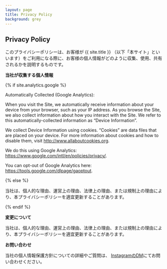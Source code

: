 ```yaml
---
layout: page
title: Privacy Policy
background: grey
---
```

<div class="col-lg-12 text-center">
	<h2 class="section-heading text-uppercase">Privacy Policy</h2>
</div>

このプライバシーポリシーは、お客様が {{ site.title }} （以下「本サイト」といいます）をご利用になる際に、お客様の個人情報がどのように収集、使用、共有されるかを説明するものです。

**当社が収集する個人情報**

{% if site.analytics.google %}

Automatically Collected (Google Analytics):

When you visit the Site, we automatically receive information about your device from your browser, such as your IP address. As you browse the Site, we also collect information about how you interact with the Site. We refer to this automatically-collected information as “Device Information”.

We collect Device Information using cookies. “Cookies” are data files that are placed on your device. For more information about cookies and how to disable them, visit http://www.allaboutcookies.org.

We do this using Google Analytics: <https://www.google.com/intl/en/policies/privacy/>.

You can opt-out of Google Analytics here: <https://tools.google.com/dlpage/gaoptout>.

{% else %}

当社は、個人的な理由、運営上の理由、法律上の理由、または規制上の理由により、本プライバシーポリシーを適宜更新することがあります。

{% endif %}

**変更について**

当社は、個人的な理由、運営上の理由、法律上の理由、または規制上の理由により、本プライバシーポリシーを適宜更新することがあります。

**お問い合わせ**

当社の個人情報保護方針についての詳細やご質問は、 <a href="https://www.instagram.com/basket_pop9724/">InstagramのDM</a>にてお問い合わせください。
